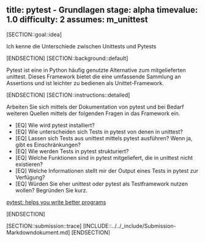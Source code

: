 title: pytest - Grundlagen
stage: alpha
timevalue: 1.0
difficulty: 2
assumes: m_unittest
---

[SECTION::goal::idea]

Ich kenne die Unterschiede zwischen Unittests und Pytests

[ENDSECTION]
[SECTION::background::default]

Pytest ist eine in Python häufig genutzte Alternative zum mitgelieferten unittest. Dieses Framework
bietet die eine umfassende Sammlung an Assertions und ist leichter zu bedienen als Unittet-Framework.

[ENDSECTION]
[SECTION::instructions::detailed]

Arbeiten Sie sich mittels der Dokumentation von pytest und bei Bedarf weiteren Quellen mittels
der folgenden Fragen in das Framework ein.

- [EQ] Wie wird pytest installiert?
- [EQ] Wie unterscheiden sich Tests in pytest von denen in unittest?
- [EQ] Lassen sich Tests aus unittest mittels pytest ausführen? Wenn ja, gibt es Einschränkungen?
- [EQ] Wie werden Tests in pytest strukturiert?
- [EQ] Welche Funktionen sind in pytest mitgeliefert, die in unittest nicht existieren?
- [EQ] Welche Informationen stellt mir der Output eines Tests in pytest zur Verfügung?
- [EQ] Würden Sie eher unittest oder pytest als Testframework nutzen wollen? Begründen Sie kurz.

[pytest: helps you write better programs](https://docs.pytest.org/en/stable/)

[ENDSECTION]

[SECTION::submission::trace]
[INCLUDE::../../_include/Submission-Markdowndokument.md]
[ENDSECTION]
